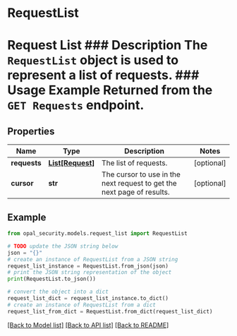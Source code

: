 # RequestList

# Request List ### Description The `RequestList` object is used to represent a list of requests.  ### Usage Example Returned from the `GET Requests` endpoint.

## Properties

Name | Type | Description | Notes
------------ | ------------- | ------------- | -------------
**requests** | [**List[Request]**](Request.md) | The list of requests. | [optional] 
**cursor** | **str** | The cursor to use in the next request to get the next page of results. | [optional] 

## Example

```python
from opal_security.models.request_list import RequestList

# TODO update the JSON string below
json = "{}"
# create an instance of RequestList from a JSON string
request_list_instance = RequestList.from_json(json)
# print the JSON string representation of the object
print(RequestList.to_json())

# convert the object into a dict
request_list_dict = request_list_instance.to_dict()
# create an instance of RequestList from a dict
request_list_from_dict = RequestList.from_dict(request_list_dict)
```
[[Back to Model list]](../README.md#documentation-for-models) [[Back to API list]](../README.md#documentation-for-api-endpoints) [[Back to README]](../README.md)


